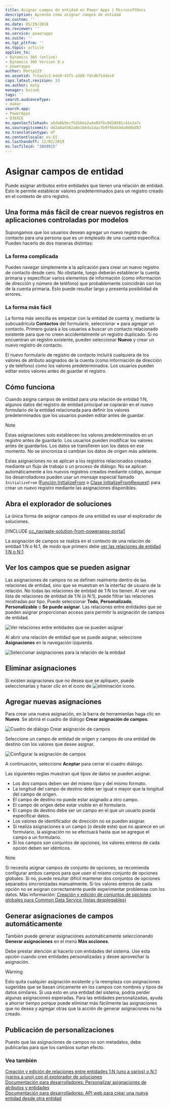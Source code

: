 ```yaml
---
title: Asignar campos de entidad en Power Apps | MicrosoftDocs
description: Aprenda cómo asignar campos de entidad
ms.custom: ''
ms.date: 05/29/2018
ms.reviewer: ''
ms.service: powerapps
ms.suite: ''
ms.tgt_pltfrm: ''
ms.topic: article
applies_to:
- Dynamics 365 (online)
- Dynamics 365 Version 9.x
- powerapps
author: Mattp123
ms.assetid: 7c5aa1c3-bde9-43f1-a369-fdcdbf14dec0
caps.latest.revision: 33
ms.author: matp
manager: kvivek
tags: ''
search.audienceType:
- maker
search.app:
- PowerApps
- D365CE
ms.openlocfilehash: a5da8b9ecfb2bbba2a4e03fbc0d28301c41e2a7c
ms.sourcegitcommit: dd2a8a0362a8e1b64a1dac7b9f98d43da8d0bd87
ms.translationtype: HT
ms.contentlocale: es-ES
ms.lasthandoff: 12/02/2019
ms.locfileid: "2860915"
---
```

# <a name="map-entity-fields"></a>Asignar campos de entidad
 
Puede asignar atributos entre entidades que tienen una relación de entidad. Esto le permite establecer valores predeterminados para un registro creado en el contexto de otro registro. 

## <a name="easier-way-to-create-new-records-in-model-driven-apps"></a>Una forma más fácil de crear nuevos registros en aplicaciones controladas por modelos

Supongamos que los usuarios desean agregar un nuevo registro de contacto para una persona que es un empleado de una cuenta específica. Pueden hacerlo de dos maneras distintas:  
  
### <a name="the-hard-way"></a>La forma complicada

Pueden navegar simplemente a la aplicación para crear un nuevo registro de contacto desde cero. No obstante, luego deberán establecer la cuenta primaria y especificar varios elementos de información (como información de dirección y número de teléfono) que probablemente coincidirán con los de la cuenta primaria. Esto puede resultar largo y presenta posibilidad de errores.  
  
### <a name="the-easier-way"></a>La forma más fácil

La forma más sencilla es empezar con la entidad de cuenta y, mediante la subcuadrícula **Contactos** del formulario, seleccionar **+** para agregar un contacto. Primero guiará a los usuarios a buscar un contacto relacionado existente para que no creen accidentalmente un registro duplicado. Si no encuentran un registro existente, pueden seleccionar **Nuevo** y crear un nuevo registro de contacto. 

El nuevo formulario de registro de contacto incluirá cualquiera de los valores de atributo asignados de la cuenta (como información de dirección y de teléfono) como los valores predeterminados. Los usuarios pueden editar estos valores antes de guardar el registro.

## <a name="how-this-works"></a>Cómo funciona

Cuando asigna campos de entidad para una relación de entidad 1:N, algunos datos del registro de entidad principal se copiarán en el nuevo formulario de la entidad relacionada para definir los valores predeterminados que los usuarios pueden editar antes de guardar.
 
  
> [!NOTE]
> Estas asignaciones solo establecen los valores predeterminados en un registro antes de guardarlo. Los usuarios pueden modificar los valores antes de guardarlos. Los datos se transfieren son los datos en ese momento. No se sincroniza si cambian los datos de origen más adelante.
>   
> Estas asignaciones no se aplican a los registros relacionados creados mediante un flujo de trabajo o un proceso de diálogo. No se aplican automáticamente a los nuevos registros creados mediante código, aunque los desarrolladores pueden usar un mensaje especial llamado `InitializeFrom` ([Función InitializeFrom](/dynamics365/customer-engagement/web-api/initializefrom?view=dynamics-ce-odata-9) o [Clase InitializeFromRequest](/dotnet/api/microsoft.crm.sdk.messages.initializefromrequest?view=dynamics-general-ce-9)) para crear un nuevo registro mediante las asignaciones disponibles.  

## <a name="open-solution-explorer"></a>Abra el explorador de soluciones

La única forma de asignar campos de una entidad es usar el explorador de soluciones.

[!INCLUDE [cc_navigate-solution-from-powerapps-portal](../../includes/cc_navigate-solution-from-powerapps-portal.md)]
  
La asignación de campos se realiza en el contexto de una relación de entidad 1:N o N:1, de modo que primero debe [ver las relaciones de entidad 1:N o N:1](create-edit-1n-relationships-solution-explorer.md#view-entity-relationships).

## <a name="view-mappable-fields"></a>Ver los campos que se pueden asignar

Las asignaciones de campos no se definen realmente dentro de las relaciones de entidad, sino que se muestran en la interfaz de usuario de la relación. No todas las relaciones de entidad de 1:N los tienen. Al ver una lista de relaciones de entidad de 1:N (o N:1), puede filtrar las relaciones mostradas por tipo. Puede seleccionar **Todo**, **Personalizado**, **Personalizable** o **Se puede asignar**. Las relaciones entre entidades que se pueden asignar proporcionan acceso para permitir la asignación de campos de entidad. 

![Ver relaciones entre entidades que se pueden asignar](media/mappable-entity-relationships.png) 

Al abrir una relación de entidad que se puede asignar, seleccione **Asignaciones** en la navegación izquierda.

![Seleccionar asignaciones para la relación de la entidad](media/map-entity-fields-ui-solution-explorer.png)

## <a name="delete-mappings"></a>Eliminar asignaciones

Si existen asignaciones que no desea que se apliquen, puede seleccionarlas y hacer clic en el icono de ![eliminación](media/delete.gif) icono.

## <a name="add-new-mappings"></a>Agregar nuevas asignaciones

Para crear una nueva asignación, en la barra de herramientas haga clic en **Nuevo**. Se abrirá el cuadro de diálogo **Crear asignación de campos**.

![Cuadro de diálogo Crear asignación de campos](media/create-field-mapping-dialog.png)

Seleccione un campo de entidad de origen y campos de una entidad de destino con los valores que desee asignar. 

![Configurar la asignación de campos](media/configure-field-mapping.png)

A continuación, seleccione **Aceptar** para cerrar el cuadro diálogo.

Las siguientes reglas muestran qué tipos de datos se pueden asignar.  
  
- Los dos campos deben ser del mismo tipo y del mismo formato.  
- La longitud del campo de destino debe ser igual o mayor que la longitud del campo de origen.  
- El campo de destino no puede estar asignado a otro campo.  
- El campo de origen debe estar visible en el formulario.  
- El campo de destino debe ser un campo en el que un usuario pueda especificar datos.  
- Los valores de identificador de dirección no se pueden asignar.
- Si realiza asignaciones a un campo (o desde este) que no aparece en un formulario, la asignación no se efectuará hasta que se agregue el campo a un formulario.
- Si los campos son conjuntos de opciones, los valores enteros de cada opción deben ser idénticos.  
  
> [!NOTE]
>  Si necesita asignar campos de conjunto de opciones, se recomienda configurar ambos campos para que usen el mismo conjunto de opciones globales. Si no, puede resultar difícil mantener dos conjuntos de opciones separados sincronizadas manualmente. Si los valores enteros de cada opción no se asignan correctamente puede experimentar problemas con los datos. Más información: [Creación y edición de conjuntos de opciones globales para Common Data Service (listas desplegables)](create-edit-global-option-sets.md)  
  
## <a name="automatically-generate-field-mappings"></a>Generar asignaciones de campos automáticamente  

También puede generar asignaciones automáticamente seleccionando **Generar asignaciones** en el menú **Más acciones**.

Debe prestar atención al hacerlo con entidades del sistema. Use esta opción cuando cree entidades personalizadas y desee aprovechar la asignación. 

> [!WARNING]
> Esto quita cualquier asignación existente y la reemplaza con asignaciones sugeridas que se basan únicamente en los campos con nombres y tipos de datos similares. Si usa esto en una entidad del sistema, podría perder algunas asignaciones esperadas. Para las entidades personalizadas, ayuda a ahorrar tiempo porque puede eliminar más fácilmente las asignaciones que no desea y agregar otras que la acción de generar asignaciones no ha creado.  


## <a name="publish-customizations"></a>Publicación de personalizaciones 

Puesto que las asignaciones de campos no son metadatos, debe publicarlas para que los cambios surtan efecto. 
<!-- TODO Need a general topic about publishing to link to in situations like this -->

### <a name="see-also"></a>Vea también
[Creación y edición de relaciones entre entidades 1:N (uno a varios) o N:1 (varios a uno) con el explorador de soluciones](create-edit-1n-relationships-solution-explorer.md)<br />
[Documentación para desarrolladores: Personalizar asignaciones de atributos y entidades](/dynamics365/customer-engagement/developer/customize-entity-attribute-mappings)<br />
[Documentación para desarrolladores: API web para crear una nueva entidad desde otra entidad](/dynamics365/customer-engagement/developer/webapi/create-entity-web-api#create-a-new-entity-from-another-entity)
